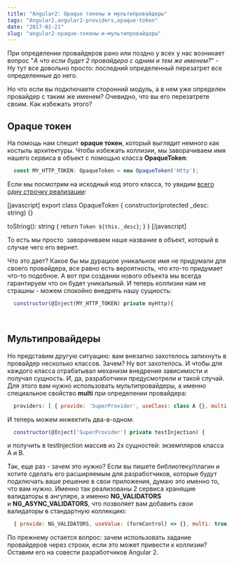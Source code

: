 ```yaml
---
title: "Angular2: Opaque токены и мультипровайдеры"
tags: "Angular2,angular2-providers,opaque-token"
date: "2017-01-21"
slug: "angular2-opaque-токены-и-мультипровайдеры"
---
```


При определении провайдеров рано или поздно у всех у нас возникает вопрос "_А что если будет 2 провайдера с одним и тем же именем?_" - Ну тут все довольно просто: последний определенный перезатрет все определенные до него.

Но что если вы подключаете сторонний модуль, а в нем уже определен провайдер с таким же именем? Очевидно, что вы его перезатрете своим. Как избежать этого?

## Opaque токен

На помощь нам спешит **opaque токен**, который выглядит немного как костыль архитектуры. Чтобы избежать коллизии, мы заворачиваем имя нашего сервиса в объект с помощью класса **OpaqueToken**:

```javascript 
  const MY_HTTP_TOKEN: OpaqueToken = new OpaqueToken('Http');  
 ```

Если мы посмотрим на исходный код этого класса, то увидим [всего одну строчку реализации](https://github.com/angular/angular/blob/d169c2434e3b5cd5991e38ffd8904e0919f11788/modules/%40angular/core/src/di/injection_token.ts#L35):

[javascript] export class OpaqueToken { constructor(protected _desc: string) {}

toString(): string { return `Token ${this._desc}`; } } [/javascript]

То есть мы просто  заворачиваем наше название в объект, который в случае чего его вернет.

Что это дает? Какое бы мы дурацкое уникальное имя не придумали для своего провайдера, все равно есть вероятность, что кто-то придумает что-то подобное. А вот при создании нового объекта мы всегда гарантируем что он будет уникальный. И теперь коллизии нам не страшны - можем спокойно внедрять нашу сущность:

```javascript 
  constructor(@Inject(MY_HTTP_TOKEN) private myHttp){  
 ```

 

## Мультипровайдеры

Но представим другую ситуацию: вам внезапно захотелось запихнуть в провайдер несколько классов. Зачем? Ну вот захотелось. И чтобы для каждого класса отрабатывал механизм внедрения зависимости и получал сущность. И, да, разработчики предусмотрели и такой случай. Для этого вам нужно использовать мультипровайдеры, а именно специальное свойство **multi** при определении провайдера:

```javascript 
  providers: [ { provide: 'SuperProvider', useClass: class A {}, multi: true }, { provide: 'SuperProvider', useClass: class B {}, multi: true}]  
 ```

И теперь можем инжектить два-в-одном:

```javascript 
  constructor(@Inject('SuperProvider') private testInjection) {  
 ```

и получить в testInjection массив из 2х сущностей: экземпляров класса A и B.

Так, еще раз - зачем это нужно? Если вы пишете библиотеку/плагин и хотите сделать его расширяемым для разработчиков, которые будут подключать ваше решение в свои приложения, думаю это именно то, что вам нужно. Именно так реализованы 2 сервиса хранящие валидаторы в ангуляре, а именно **NG_VALIDATORS** и **NG_ASYNC_VALIDATORS**, что позволяет вам добавить свои валидаторы в стандартную коллекцию:

```javascript 
  { provide: NG_VALIDATORS, useValue: (formControl) => {}, multi: true }  
 ```

По прежнему остается вопрос: зачем использовать задание провайдеров через строки, если это может привести к коллизии? Оставим его на совести разработчиков Angular 2.
